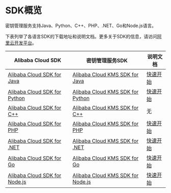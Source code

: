 # SDK概览

密钥管理服务支持Java、Python、C++、PHP、.NET、Go和Node.js语言。

下表列举了各语言SDK的下载地址和说明文档。更多关于SDK的信息，请访问[阿里云开发平台](https://open.aliyun.com/sdk)。

|Alibaba Cloud SDK|密钥管理服务SDK|说明文档|
|-----------------|---------|----|
|[Alibaba Cloud SDK for Java](https://open.alibabacloud.com/sdk?language=java&product=sdkcore)|[Alibaba Cloud KMS SDK for Java](https://open.alibabacloud.com/sdk?language=java&product=kms)|[快速开始]()|
|[Alibaba Cloud SDK for Python](https://open.alibabacloud.com/sdk?language=python&product=sdkcore)|[Alibaba Cloud KMS SDK for Python](https://open.alibabacloud.com/sdk?language=python&product=kms)|[快速开始]()|
|[Alibaba Cloud SDK for C++](https://open.alibabacloud.com/sdk?language=cpp&product=sdkpackage)|[Alibaba Cloud KMS SDK for C++](https://open.alibabacloud.com/sdk?language=cpp&product=kms)|无|
|[Alibaba Cloud SDK for PHP](https://open.alibabacloud.com/sdk?language=php)|[Alibaba Cloud KMS SDK for PHP](https://open.alibabacloud.com/sdk?language=php&product=kms)|[快速开始]()|
|[Alibaba Cloud SDK for .NET](https://open.alibabacloud.com/sdk?language=net)|[Alibaba Cloud KMS SDK for .NET](https://open.alibabacloud.com/sdk?language=net&product=kms)|[快速开始]()|
|[Alibaba Cloud SDK for Go](https://open.alibabacloud.com/sdk?language=go&product=sdkpackage)|[Alibaba Cloud KMS SDK for Go](https://open.alibabacloud.com/sdk?language=go&product=kms)|[快速开始]()|
|[Alibaba Cloud SDK for Node.js](https://open.alibabacloud.com/sdk?language=nodejs&product=sdkcore)|[Alibaba Cloud KMS SDK for Node.js](https://open.alibabacloud.com/sdk?language=nodejs&product=kms)|[快速开始]()|

